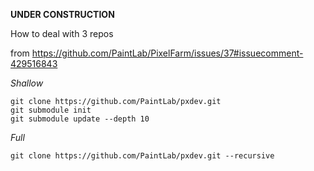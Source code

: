 **UNDER CONSTRUCTION**


How to deal with 3 repos 

from https://github.com/PaintLab/PixelFarm/issues/37#issuecomment-429516843



*Shallow*
```
git clone https://github.com/PaintLab/pxdev.git
git submodule init
git submodule update --depth 10
```

*Full*
```
git clone https://github.com/PaintLab/pxdev.git --recursive
```

